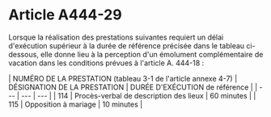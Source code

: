 # Article A444-29

Lorsque la réalisation des prestations suivantes requiert un délai d'exécution supérieur à la durée de référence précisée dans le tableau ci-dessous, elle donne lieu à la perception d'un émolument complémentaire de vacation dans les conditions prévues à l'article A. 444-18 :

| NUMÉRO DE LA PRESTATION
(tableau 3-1 de l'article annexe 4-7)  | DÉSIGNATION DE LA PRESTATION  | DURÉE D'EXÉCUTION
de référence  |
| --- | --- | --- |
| 114  | Procès-verbal de description des lieux  | 60 minutes  |
| 115  | Opposition à mariage  | 10 minutes |
